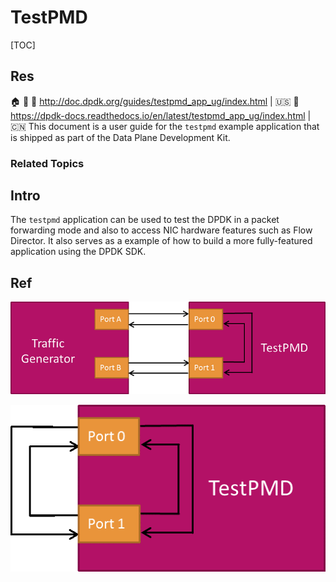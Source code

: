 # TestPMD

[TOC]



## Res
🏠 
🚧 
📂 http://doc.dpdk.org/guides/testpmd_app_ug/index.html | 🇺🇸
📂 https://dpdk-docs.readthedocs.io/en/latest/testpmd_app_ug/index.html | 🇨🇳
This document is a user guide for the `testpmd` example application that is shipped as part of the Data Plane Development Kit.


### Related Topics



## Intro
The `testpmd` application can be used to test the DPDK in a packet forwarding mode and also to access NIC hardware features such as Flow Director. It also serves as a example of how to build a more fully-featured application using the DPDK SDK.



## Ref
[DPDK : 用 TestPMD 测试 DPDK 性能和功能 | CSDN]: https://blog.csdn.net/hhd1988/article/details/123009368
[DPDK测试testpmd]: https://www.cnblogs.com/hjxiamen/p/17947295

[👍 dpdk学习笔记2------TestPMD使用 | CSDN]: http://t.csdnimg.cn/1WeKh

![](../../../../../../Assets/Pics/Pasted%20image%2020240612164615.png)

![](../../../../../../Assets/Pics/Pasted%20image%2020240612164620.png)

